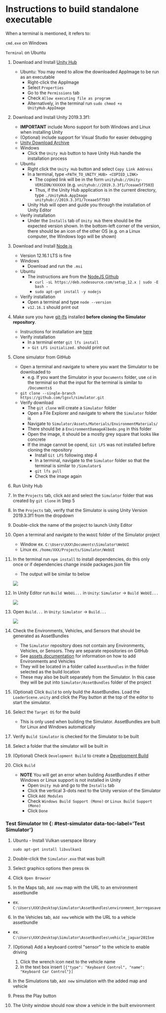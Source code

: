 # Instructions to build standalone executable

When a terminal is mentioned, it refers to:

`cmd.exe` on Windows

`Terminal` on Ubuntu

1. Download and Install [Unity Hub](https://unity3d.com/get-unity/download)
    - Ubuntu: You may need to allow the downloaded AppImage to be run as an executable
        - Right-click the AppImage
        - Select `Properties`
        - Go to the `Permissions` tab
        - Check `Allow executing file as program`
        - Alternatively, in the terminal run `sudo chmod +x UnityHub.AppImage`

2. Download and Install Unity 2019.3.3f1:
    - **IMPORTANT** include Mono support for both Windows and Linux when installing Unity
    - (Optional) include support for Visual Studio for easier debugging
    - [Unity Download Archive](https://unity3d.com/get-unity/download/archive)
    - Windows
        - Click the `Unity Hub` button to have Unity Hub handle the installation process
    - Ubuntu
        - Right click the `Unity Hub` button and select `Copy Link Address`
        - In a terminal, type `<PATH_TO_UNITY_HUB> <COPIED_LINK>`
            - The copied link will be in the form `unityhub://Unity-VERSION/XXXXXX` (e.g. `unityhub://2019.3.3f1/7ceaae5f7503`)
            - Thus, if the Unity Hub application is in the current directory, type `./UnityHub.AppImage unityhub://2019.3.3f1/7ceaae5f7503`
        - Unity Hub will open and guide you through the installation of Unity Editor
    - Verify installation
        - Under the `Installs` tab of `Unity Hub` there should be the expected version shown. In the bottom-left corner of the version, there should be an icon of the other OS (e.g. on a Linux computer, the Windows logo will be shown)

3. Download and Install [Node.js](https://nodejs.org/en/)
    - Version 12.16.1 LTS is fine
    - Windows
        - Download and run the `.msi`
    - Ubuntu
        - The instructions are from the [NodeJS Github](https://github.com/nodesource/distributions/blob/master/README.md)
            - `curl -sL https://deb.nodesource.com/setup_12.x | sudo -E bash -`
            - `sudo apt-get install -y nodejs`
    - Verify installation
        - Open a terminal and type `node --version`
        - `v12.16.1` should print out

4. Make sure you have [git-lfs](https://git-lfs.github.com/) installed **before cloning the Simulator repository**. 
    - Instructions for installation are [here](https://help.github.com/en/articles/installing-git-large-file-storage)
    - Verify installation
        - In a terminal enter `git lfs install`
        - `> Git LFS initialized.` should print out

5. Clone simulator from GitHub
    - Open a terminal and navigate to where you want the Simulator to be downloaded to
        - e.g. If you want the Simulator in your `Documents` folder, use `cd` in the terminal so that the input for the terminal is similar to `/Documents$ `
    - `git clone --single-branch https://github.com/lgsvl/simulator.git`
    - Verify download
        - The `git clone` will create a `Simulator` folder
        - Open a File Explorer and navigate to where the `Simulator` folder is
        - Navigate to `Simulator/Assets/Materials/EnvironmentMaterials/`
        - There should be a `EnvironmentDamageAlbedo.png` in this folder
        - Open the image, it should be a mostly grey square that looks like concrete
        - If the image cannot be opend, `Git LFS` was not installed before cloning the repository
            - Install `Git LFS` following step 4
            - In a terminal, navigate to the `Simulator` folder so that the terminal is similar to `/Simulator$ `
            - `git lfs pull`
            - Check the image again


6. Run Unity Hub

7. In the `Projects` tab, click `Add` and select the `Simulator` folder that was created by `git clone` in Step 5

8. In the `Projects` tab, verify that the Simulator is using Unity Version 2019.3.3f1 from the dropdown

9. Double-click the name of the project to launch Unity Editor

10. Open a terminal and navigate to the `WebUI` folder of the Simulator project
    - Window ex. `C:\Users\XXX\Documents\Simulator\WebUI`
    - Linux ex. `/home/XXX/Projects/Simulator/WebUI`

11. In the terminal run `npm install` to install dependencies, do this only once or if dependencies change inside packages.json file
    - The output will be similar to below

    [![](images/npm-install.png)](images/npm-install.png)

12. In Unity Editor run `Build WebUi...` in `Unity`: `Simulator` -> `Build WebUI...`

    [![](images/build-webui.png)](images/full_size_images/build-webui.png)

13. Open `Build...` in `Unity`: `Simulator` -> `Build...`

    [![](images/build-window.png)](images/full_size_images/build-window.png)

14. Check the Environments, Vehicles, and Sensors that should be generated as AssetBundles
    - The `Simulator` repository does not contain any Environments, Vehicles, or Sensors. They are separate repositories on GitHub
    - See [assets documentation](assets.md) for information on how to add Environments and Vehicles
    - They will be located in a folder called `AssetBundles` in the folder selected as the build location 
    - These may also be built separately from the Simulator. In this case they will be put into `Simulator/AssetBundles` folder of the project

15. (Optional) Click `Build` to only build the AssetBundles. Load the `LoaderScene.unity` and click the Play button at the top of the editor to start the simulator.

16. Select the `Target OS` for the build
    - This is only used when building the Simulator. AssetBundles are built for Linux and Windows automatically

17. Verify `Build Simulator` is checked for the Simulator to be built

18. Select a folder that the simulator will be built in

19. (Optional) Check `Development Build` to create a [Development Build](https://docs.unity3d.com/ScriptReference/BuildOptions.Development.html)

20. Click `Build`
    - **NOTE** You will get an error when building AssetBundles if either Windows or Linux support is not installed in Unity
        - Open `Unity Hub` and go to the `Installs` tab
        - Click the vertical 3-dots next to the Unity version of the Simulator
        - Click `Add Modules`
        - Check `Windows Build Support (Mono)` or `Linux Build Support (Mono)`
        - Click `Done`


### Test Simulator <sup><sub>[top](#instructions-to-build-standalone-executable)</sub></sup> {: #test-simulator data-toc-label='Test Simulator'}

1. Ubuntu - Install Vulkan userspace library

    `sudo apt-get install libvulkan1`

2. Double-click the `Simulator.exe` that was built

3. Select graphics options then press `Ok`

4. Click `Open Browser`

5. In the Maps tab, `Add new` map with the URL to an environment assetbundle
- ex. `C:\Users\XXX\Desktop\Simulator\AssetBundles\environment_borregasave`

6. In the Vehicles tab, `Add new` vehicle with the URL to a vehicle assetbundle
- ex. `C:\Users\XXX\Desktop\Simulator\AssetBundles\vehicle_jaguar2015xe`

7. (Optional) Add a keyboard control "sensor" to the vehicle to enable driving
   1. Click the wrench icon next to the vehicle name
   2. In the text box insert `[{"type": "Keyboard Control", "name": "Keyboard Car Control"}]`

7. In the Simulations tab, `Add new` simulation with the added map and vehicle

8. Press the Play button

9. The Unity window should now show a vehicle in the built environment
